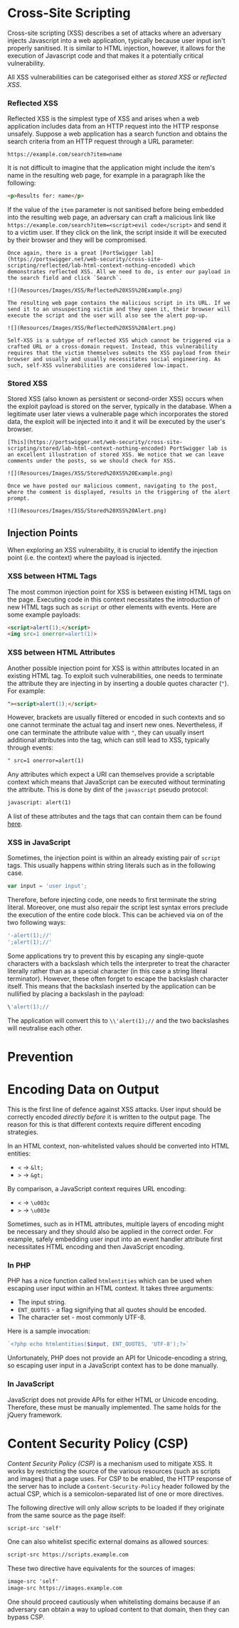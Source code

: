 # Cross-Site Scripting
Cross-site scripting (XSS) describes a set of attacks where an adversary injects Javascript into a web application, typically because user input isn't properly sanitised. It is similar to HTML injection, however, it allows for the execution of Javascript code and that makes it a potentially critical vulnerability.

All XSS vulnerabilities can be categorised either as *stored XSS* or *reflected XSS*.

### Reflected XSS
Reflected XSS is the simplest type of XSS and arises when a web application includes data from an HTTP request into the HTTP response unsafely. Suppose a web application has a search function and obtains the search criteria from an HTTP request through a URL parameter:

```
https://example.com/search?item=name
```

It is not difficult to imagine that the application might include the item's name in the resulting web page, for example in a paragraph like the following:

```html
<p>Results for: name</p>
```

If the value of the `item` parameter is not sanitised before being embedded into the resulting web page, an adversary can craft a malicious link like `https://example.com/search?item=<script>evil code</script>` and send it to a victim user. If they click on the link, the script inside it will be executed by their browser and they will be compromised.

~~~admonish example title="Example: Reflected XSS" collapsible=true
Once again, there is a great [PortSwigger lab](https://portswigger.net/web-security/cross-site-scripting/reflected/lab-html-context-nothing-encoded) which demonstrates reflected XSS. All we need to do, is enter our payload in the search field and click `Search`.

![](Resources/Images/XSS/Reflected%20XSS%20Example.png)

The resulting web page contains the malicious script in its URL. If we send it to an unsuspecting victim and they open it, their browser will execute the script and the user will also see the alert pop-up.

![](Resources/Images/XSS/Reflected%20XSS%20Alert.png)
~~~

```admonish info title="Info: Self-XSS"
Self-XSS is a subtype of reflected XSS which cannot be triggered via a crafted URL or a cross-domain request. Instead, this vulnerability requires that the victim themselves submits the XSS payload from their browser and usually and usually necessitates social engineering. As such, self-XSS vulnerabilities are considered low-impact.
```

### Stored XSS
Stored XSS (also known as persistent or second-order XSS) occurs when the exploit payload is stored on the server, typically in the database. When a legitimate user later views a vulnerable page which incorporates the stored data, the exploit will be injected into it and it will be executed by the user's browser. 

~~~admonish example title="Example: Stored XSS" collapsible=true
[This](https://portswigger.net/web-security/cross-site-scripting/stored/lab-html-context-nothing-encoded) PortSwigger lab is an excellent illustration of stored XSS. We notice that we can leave comments under the posts, so we should check for XSS.

![](Resources/Images/XSS/Stored%20XSS%20Example.png)

Once we have posted our malicious comment, navigating to the post, where the comment is displayed, results in the triggering of the alert prompt.

![](Resources/Images/XSS/Stored%20XSS%20Alert.png)
~~~

## Injection Points
When exploring an XSS vulnerability, it is crucial to identify the injection point (i.e. the context) where the payload is injected.

### XSS between HTML Tags
The most common injection point for XSS is between existing HTML tags on the page. Executing code in this context necessitates the introduction of new HTML tags such as `script` or other elements with events. Here are some example payloads:

```html
<script>alert(1);</script>
<img src=1 onerror=alert(1)>
```

### XSS between HTML Attributes
Another possible injection point for XSS is within attributes located in an existing HTML tag. To exploit such vulnerabilities, one needs to terminate the attribute they are injecting in by inserting a double quotes character (`"`). For example:

```html
"><script>alert(1);</script>
```

However, brackets are usually filtered or encoded in such contexts and so one cannot terminate the actual tag and insert new ones. Nevertheless, if one can terminate the attribute value with `"`, they can usually insert additional attributes into the tag, which can still lead to XSS, typically through events:

```html
" src=1 onerror=alert(1) 
```

Any attributes which expect a URI can themselves provide a scriptable context which means that JavaScript can be executed without terminating the attribute. This is done by dint of the `javascript` pseudo protocol:

```html
javascript: alert(1)
```

A list of these attributes and the tags that can contain them can be found [here](https://stackoverflow.com/questions/2725156/complete-list-of-html-tag-attributes-which-have-a-url-value).

### XSS in JavaScript
Sometimes, the injection point is within an already existing pair of `script` tags. This usually happens within string literals such as in the following case.

```js
var input = 'user input';
```

Therefore, before injecting code, one needs to first terminate the string literal. Moreover, one must also repair the script lest syntax errors preclude the execution of the entire code block. This can be achieved via on of the two following ways:

```js
'-alert(1);//'
';alert(1);//'
```

Some applications try to prevent this by escaping any single-quote characters with a backslash which tells the interpreter to treat the character literally rather than as a special character (in this case a string literal terminator). However, these often forget to escape the backslash character itself. This means that the backslash inserted by the application can be nullified by placing a backslash in the payload:

```js
\'alert(1);//
```

The application will convert this to `\\'alert(1);//` and the two backslashes will neutralise each other.

# Prevention
# Encoding Data on Output
This is the first line of defence against XSS attacks. User input should be correctly encoded *directly before* it is written to the output page. The reason for this is that different contexts require different encoding strategies.

In an HTML context, non-whitelisted values should be converted into HTML entities:
- `<` -> `&lt;`
- `>` -> `&gt;`

By comparison, a JavaScript context requires URL encoding:
- `<` -> `\u003c`
- `>` -> `\u003e`

Sometimes, such as in HTML attributes, multiple layers of encoding might be necessary and they should also be applied in the correct order. For example, safely embedding user input into an event handler attribute first necessitates HTML encoding and then JavaScript encoding.

### In PHP
PHP has a nice function called `htmlentities` which can be used when escaping user input within an HTML context. It takes three arguments:
- The input string.
- `ENT_QUOTES` - a flag signifying that all quotes should be encoded.
- The character set - most commonly UTF-8.

Here is a sample invocation:

```php
`<?php echo htmlentities($input, ENT_QUOTES, 'UTF-8');?>`
```

Unfortunately, PHP does not provide an API for Unicode-encoding a string, so escaping user input in a JavaScript context has to be done manually.

### In JavaScript
JavaScript does not provide APIs for either HTML or Unicode encoding. Therefore, these must be manually implemented. The same holds for the jQuery framework.

# Content Security Policy (CSP)
*Content Security Policy (CSP)* is a mechanism used to mitigate XSS. It works by restricting the source of the various resources (such as scripts and images) that a page uses. For CSP to be enabled, the HTTP response of the server has to include a `Content-Security-Policy` header followed by the actual CSP, which is a semicolon-separated list of one or more directives.

The following directive will only allow scripts to be loaded if they originate from the same source as the page itself:

```html
script-src 'self'
```

One can also whitelist specific external domains as allowed sources:

```html
script-src https://scripts.example.com
```

These two directive have equivalents for the sources of images:

```html
image-src 'self'
image-src https://images.example.com
```

One should proceed cautiously when whitelisting domains because if an adversary can obtain a way to upload content to that domain, then they can bypass CSP. 